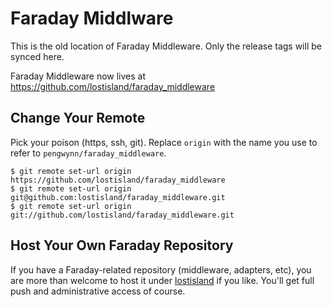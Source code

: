 # Faraday Middlware

This is the old location of Faraday Middleware.  Only the release tags will be synced here.

Faraday Middleware now lives at https://github.com/lostisland/faraday_middleware

## Change Your Remote

Pick your poison (https, ssh, git).  Replace `origin` with the name you use to
refer to `pengwynn/faraday_middleware`.

    $ git remote set-url origin https://github.com/lostisland/faraday_middleware
    $ git remote set-url origin git@github.com:lostisland/faraday_middleware.git
    $ git remote set-url origin git://github.com/lostisland/faraday_middleware.git

## Host Your Own Faraday Repository

If you have a Faraday-related repository (middleware, adapters, etc), you are
more than welcome to host it under [lostisland][] if you like.  You'll get full
push and administrative access of course.

[lostisland]: https://github.com/lostisland

